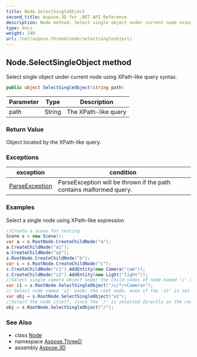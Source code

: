 ```yaml
---
title: Node.SelectSingleObject
second_title: Aspose.3D for .NET API Reference
description: Node method. Select single object under current node using XPathlike query syntax
type: docs
weight: 240
url: /net/aspose.threed/node/selectsingleobject/
---
```

## Node.SelectSingleObject method

Select single object under current node using XPath-like query syntax.

```csharp
public object SelectSingleObject(string path)
```

| Parameter | Type | Description |
| --- | --- | --- |
| path | String | The XPath-like query |

### Return Value

Object located by the XPath-like query.

### Exceptions

| exception | condition |
| --- | --- |
| [ParseException](../../../aspose.threed.utilities/parseexception/) | ParseException will be thrown if the path contains malformed query. |

### Examples

Select a single node using XPath-like expression

```csharp
//Create a scene for testing
Scene s = new Scene();
var a = s.RootNode.CreateChildNode("a");
a.CreateChildNode("a1");
a.CreateChildNode("a2");
s.RootNode.CreateChildNode("b");
var c = s.RootNode.CreateChildNode("c");
c.CreateChildNode("c1").AddEntity(new Camera("cam"));
c.CreateChildNode("c2").AddEntity(new Light("light"));
//Select single camera object under the child nodes of node named 'c' under the root node
var c1 = s.RootNode.SelectSingleObject("/c/*/<Camera>");
// Select node named 'a1' under the root node, even if the 'a1' is not a directly child node of the
var obj = s.RootNode.SelectSingleObject("a1");
//Select the node itself, since the '/' is selected directly on the root node, so the root node is selected.
obj = s.RootNode.SelectSingleObject("/");
```

### See Also

* class [Node](../)
* namespace [Aspose.ThreeD](../../../aspose.threed/)
* assembly [Aspose.3D](../../../)


